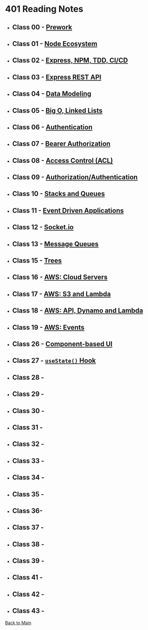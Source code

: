 # 401 Reading Notes

* ## Class 00 - [Prework](Class-00-prework.md)

* ## Class 01 - [Node Ecosystem](Class-01.md)

* ## Class 02 - [Express, NPM, TDD, CI/CD](Class-02.md)

* ## Class 03 - [Express REST API](Class-03.md)

* ## Class 04 - [Data Modeling](Class-04.md)

* ## Class 05 - [Big O, Linked Lists](Class-05.md)

* ## Class 06 - [Authentication](Class-06.md)

* ## Class 07 - [Bearer Authorization](Class-07.md)

* ## Class 08 - [Access Control (ACL)](Class-08.md)

* ## Class 09 - [Authorization/Authentication](Class-09.md)

* ## Class 10 - [Stacks and Queues](Class-10.md)

* ## Class 11 - [Event Driven Applications](Class-11.md)

* ## Class 12 - [Socket.io](Class-12.md)

* ## Class 13 - [Message Queues](Class-13.md)

* ## Class 15 - [Trees](Class-15.md)

* ## Class 16 - [AWS: Cloud Servers](Class-16.md)

* ## Class 17 - [AWS: S3 and Lambda](Class-17.md)

* ## Class 18 - [AWS: API, Dynamo and Lambda](Class-18.md)

* ## Class 19 - [AWS: Events](Class-19.md)

* ## Class 26 - [Component-based UI](Class-26.md)

* ## Class 27 - [`useState()` Hook](Class-27.md)

* ## Class 28 - [](Class-28.md)

* ## Class 29 - [](Class-29.md)

* ## Class 30 - [](Class-30.md)

* ## Class 31 - [](Class-31.md)

* ## Class 32 - [](Class-32.md)

* ## Class 33 - [](Class-33.md)

* ## Class 34 - [](Class-34.md)

* ## Class 35 - [](Class-35.md)

* ## Class 36- [](Class-36.md)

* ## Class 37 - [](Class-37.md)

* ## Class 38 - [](Class-38.md)

* ## Class 39 - [](Class-39.md)

* ## Class 41 - [](Class-41.md)

* ## Class 42 - [](Class-42.md)

* ## Class 43 - [](Class-43.md)

[Back to Main](/reading-notes)
